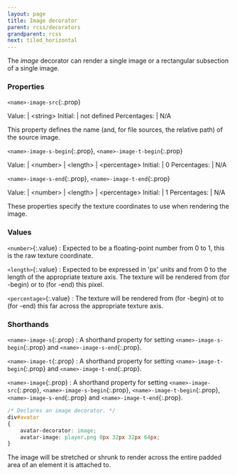 ```yaml
---
layout: page
title: Image decorator
parent: rcss/decorators
grandparent: rcss
next: tiled_horizontal
---
```


The *image* decorator can render a single image or a rectangular subsection of a single image. 

### Properties

`<name>-image-src`{:.prop}

Value: | \<string\>
Initial: | not defined
Percentages: | N/A

This property defines the name (and, for file sources, the relative path) of the source image.

`<name>-image-s-begin`{:.prop}, `<name>-image-t-begin`{:.prop}

Value: | \<number\> \| \<length\> \| \<percentage\>
Initial: | 0
Percentages: | N/A

`<name>-image-s-end`{:.prop}, `<name>-image-t-end`{:.prop}

Value: | \<number\> \| \<length\> \| \<percentage\>
Initial: | 1
Percentages: | N/A

These properties specify the texture coordinates to use when rendering the image.

### Values

`<number>`{:.value}
: Expected to be a floating-point number from 0 to 1, this is the raw texture coordinate.

`<length>`{:.value}
: Expected to be expressed in 'px' units and from 0 to the length of the appropriate texture axis. The texture will be rendered from (for -begin) or to (for -end) this pixel.

`<percentage>`{:.value}
: The texture will be rendered from (for -begin) ot to (for -end) this far across the appropriate texture axis. 

### Shorthands

`<name>-image-s`{:.prop}
: A shorthand property for setting `<name>-image-s-begin`{:.prop} and `<name>-image-s-end`{:.prop}.

`<name>-image-t`{:.prop}
: A shorthand property for setting `<name>-image-t-begin`{:.prop} and `<name>-image-t-end`{:.prop}.

`<name>-image`{:.prop}
: A shorthand property for setting
`<name>-image-src`{:.prop},
`<name>-image-s-begin`{:.prop},
`<name>-image-t-begin`{:.prop},
`<name>-image-s-end`{:.prop} and
`<name>-image-t-end`{:.prop}.

```css
/* Declares an image decorator. */
div#avatar
{
	avatar-decorator: image;
	avatar-image: player.png 0px 32px 32px 64px;
}
```

The image will be stretched or shrunk to render across the entire padded area of an element it is attached to.
